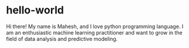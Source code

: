 # hello-world

Hi there!
My name is Mahesh, and I love python programming language. 
I am an enthusiastic machine learning practitioner and want to grow in the field of data analysis and predictive modeling. 

